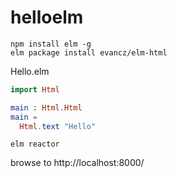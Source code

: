 # helloelm

```shell
npm install elm -g
elm package install evancz/elm-html
```

Hello.elm

```elm
import Html

main : Html.Html
main =
  Html.text "Hello"
```

```shell
elm reactor
```

browse to http://localhost:8000/